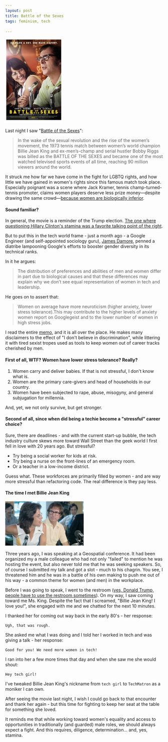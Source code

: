 ```yaml
---
layout: post  
title: Battle of the Sexes  
tags: feminism, tech

---
```


![](../images/battle.jpg)

Last night I saw "[Battle of the Sexes](http://www.foxsearchlight.com/battleofthesexes/)":

> In the wake of the sexual revolution and the rise of the women’s movement, the 1973 tennis match between women’s world champion Billie Jean King and ex-men’s-champ and serial hustler Bobby Riggs was billed as the BATTLE OF THE SEXES and became one of the most watched televised sports events of all time, reaching 90 million viewers around the world.


It struck me how far we have come in the fight for LGBTQ rights, and how little we have gained in women's rights since this famous match took place. Especially poignant was a scene where Jack Kramer, tennis champ-turned-tennis promoter, claims women players deserve less prize money—despite drawing the same crowd—[because women are biologically inferior](http://www.slate.com/blogs/browbeat/2017/09/21/battle_of_the_sexes_reminders_of_the_2016_election.html).

#### Sound familiar?

In general, the movie is a reminder of the Trump election. [The one where questioning Hillary Clinton's stamina was a favorite talking point of the right](https://www.youtube.com/watch?v=33O7jg50FjE). 

But to put this in the tech world frame - just a month ago - a Google Engineer (and self-appointed sociology guru), [James Damore](https://www.gq.com/story/james-damore-kkk-names), penned a diatribe lampooning Google's efforts to booster gender diversity in its technical ranks.

In it he argues:

> The distribution of preferences and abilities of men and women differ in part due to biological causes and that these differences may explain why we don’t see equal representation of women in tech and leadership.

He goes on to assert that:

> Women on average have more neuroticism (higher anxiety, lower stress tolerance).This may contribute to the higher levels of anxiety women report on Googlegeist and to the lower number of women in high stress jobs.

I read the entire [memo](https://gizmodo.com/exclusive-heres-the-full-10-page-anti-diversity-screed-1797564320/amp), and it is all over the place. He makes many disclaimers to the effect of "I don't believe in discrimination", while littering it with tired sexist tropes used as tools to keep women out of career tracks cherished by men.

#### First of all, WTF? Women have lower stress tolerance? Really?

1. Women carry and deliver babies. If that is not stressful, I don't know what is.
2. Women are the primary care-givers and head of households in our country.
3. Women have been subjected to rape, abuse, misogyny, and general subjugation for millennia. 

And, yet, we not only survive, but get stronger. 

#### Second of all, since when did being a techie become a "stressful" career choice? 

Sure, there are deadlines - and with the current start-up bubble, the tech industry culture skews more toward Wall Street than the geek world I first fell in love with 20 years ago. But stressful? 

* Try being a social worker for kids at risk. 
* Try being a nurse on the front-lines of an emergency room. 
* Or a teacher in a low-income district. 

Guess what. These workforces are primarily filled by women - and are way more stressful than refactoring code. The real difference is they pay less. 

#### The time I met Billie Jean King 

![](../images/billie.jpg)

Three years ago, I was speaking at a Geospatial conference. It had been organized my a male colleague who had not only "failed" to mention he was hosting the event, but also never told me that he was seeking speakers. So, of course I submitted my talk and got a slot - much to his chagrin. You see, I threatened him and he was in a battle of his own making to push me out of his way - a common theme for women (and men) in the workplace.

Before I was going to speak, I went to the restroom ([yes, Donald Trump, people have to use the restroom sometimes](https://www.youtube.com/watch?v=1d3C3qrO_8Q)). On my way, I saw coming toward me Ms. King. Despite the fact that I screamed, "Billie Jean King! I love you!", she engaged with me and we chatted for the next 10 minutes. 

I thanked her for coming out way back in the early 80's - her response: 

	Ugh, that was rough. 
	
She asked me what I was doing and I told her I worked in tech and was giving a talk - her response:

	Good for you! We need more women in tech!
	
I ran into her a few more times that day and when she saw me she would shout:

	Hey tech girl!
	
I've tweaked Billie Jean King's nickname from ```tech girl``` to ```TechMatron``` as a moniker I can own.
	
After seeing the movie last night, I wish I could go back to that encounter and thank her again - but this time for fighting to keep her seat at the table for something she loved. 

It reminds me that while working toward women's equality and access to opportunities in traditionally (and guarded) male roles, we should always expect a fight. And this requires, diligence, determination... and, yes, stamina. 

 


